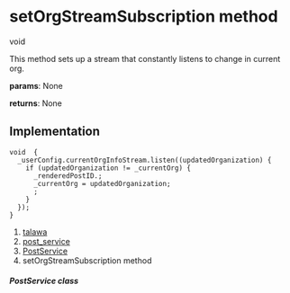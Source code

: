 
<div>

# setOrgStreamSubscription method

</div>


void 



This method sets up a stream that constantly listens to change in
current org.

**params**: None

**returns**: None



## Implementation

``` language-dart
void  {
  _userConfig.currentOrgInfoStream.listen((updatedOrganization) {
    if (updatedOrganization != _currentOrg) {
      _renderedPostID.;
      _currentOrg = updatedOrganization;
      ;
    }
  });
}
```







1.  [talawa](../../index.md)
2.  [post_service](../../services_post_service/)
3.  [PostService](../../services_post_service/PostService-class.md)
4.  setOrgStreamSubscription method

##### PostService class







